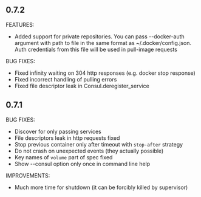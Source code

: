 ## 0.7.2

FEATURES:

  * Added support for private repositories. You can pass --docker-auth argument with
    path to file in the same format as ~/.docker/config.json. Auth credentials
    from this file will be used in pull-image requests

BUG FIXES:

  * Fixed infinity waiting on 304 http responses (e.g. docker stop response)
  * Fixed incorrect handling of pulling errors
  * Fixed file descriptor leak in Consul.deregister_service

## 0.7.1

BUG FIXES:

  * Discover for only passing services
  * File descriptors leak in http requests fixed
  * Stop previous container only after timeout with `stop-after` strategy
  * Do not crash on unexpected events (they actually possible)
  * Key names of `volume` part of spec fixed
  * Show --consul option only once in command line help

IMPROVEMENTS:

  * Much more time for shutdown (it can be forcibly killed by supervisor)
